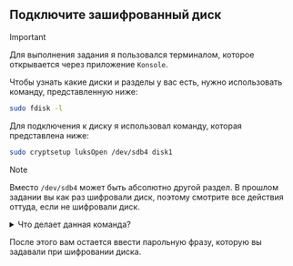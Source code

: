 ## Подключите зашифрованный диск

> [!IMPORTANT]
> Для выполнения задания я пользовался терминалом, которое открывается через приложение `Konsole`.

Чтобы узнать какие диски и разделы у вас есть, нужно использовать команду, представленную ниже:

```bash
sudo fdisk -l
```

Для подключения к диску я использовал команду, которая представлена ниже:

```bash
sudo cryptsetup luksOpen /dev/sdb4 disk1
```

> [!NOTE]
> Вместо `/dev/sdb4` может быть абсолютно другой раздел. В прошлом задании вы как раз шифровали диск, поэтому смотрите все действия оттуда, если не шифровали диск.

<details>
  <summary>Что делает данная команда?</summary>
  
Команда `sudo cryptsetup luksOpen /dev/sdb4 disk1` выполняет следующие действия:

- `sudo`: Эта часть команды позволяет выполнять команду с правами суперпользователя (`root`). Это необходимо, так как работа с зашифрованными дисками требует повышенных привилегий.
- `cryptsetup`: Это утилита для управления зашифрованными дисками, использующая `LUKS` (`Linux Unified Key Setup`).
- `luksOpen`: Это подкоманда `cryptsetup`, которая открывает зашифрованный `LUKS`-том. Она расшифровывает содержимое зашифрованного раздела и делает его доступным для использования.
- `/dev/sdb4`: Это путь к зашифрованному разделу на диске. В данном случае это четвертый раздел на втором диске (`sdb`).
- `disk1`: Это имя, под которым будет доступен расшифрованный том. После выполнения команды, зашифрованный раздел будет доступен в `/dev/mapper/disk1`.

Таким образом, команда открывает зашифрованный раздел `/dev/sdb4`, позволяя пользователю получить доступ к его содержимому через `/dev/mapper/disk1`. После выполнения этой команды, пользователю будет предложено ввести пароль для расшифровки раздела.

</details>

После этого вам остается ввести парольную фразу, которую вы задавали при шифровании диска. 

